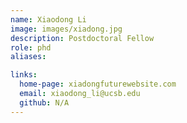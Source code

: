 ```yaml
---
name: Xiaodong Li
image: images/xiadong.jpg
description: Postdoctoral Fellow
role: phd
aliases:

links:
  home-page: xiadongfuturewebsite.com
  email: xiaodong_li@ucsb.edu
  github: N/A
---
```



